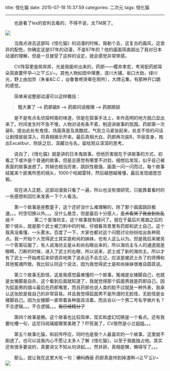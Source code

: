 title: 怪化猫
date: 2015-07-18 15:37:59
categories: 二次元
tags: 怪化猫

---

　　也是看了lex的安利去看的，不得不说，太TM屌了。

![](http://ixjx.coding.me/blog/pic/ghm1.jpg)
<!--more -->

　　当我点进去这部叫《怪化猫》的动漫的时候，我勒个去，这复古的画风，这诡异的配色，你确定这是07年的动漫，不是87年的？他的画面简直超出了我对日本动漫的理解，但是一旦接受了这样的设定，就会感觉非常带感。

　　CV阵容更是屌屌屌，光是我能听出来的，药郎——樱井孝宏，考哥配药郎耳朵简直要怀孕~\≧▽≦)/~。其他人物如田中理惠，浪川大辅，坂口大助，绿川光，野上由加奈（朱雀&C.C ，@鲁鲁修哭晕在厕所），大牌云集，有那种开口跪的感觉。

　　简单来说整部动漫可以这样概括：
> **粗大事了 —> 药郎装B —> 药郎问话推理 —> 药郎除妖**

　　是不是有点名侦探柯南的味道，但是在叙事手法上，本作高明的地方就凸显出来了。时间发生时不急不慢，人物对话有条不紊，制造讲故事的氛围。药郎第一次装B，提出此处有鬼怪，场面真是及其酷炫，气氛立马紧张起来，处变不惊的问话让剧情层层深入，将真相揭示开来。最后真相大白，药郎再次装B，华丽变身，掏出Excalibur，除妖之后，深藏功与名，留给观众深深的思考。

　　说白了，《怪化猫》就是讲的日本鬼故事。但他厉害就在于讲故事的方式，初看之下或许是个普通的故事，但是总感觉有哪里不对劲，细想后发现，似乎自己被表面的故事迷惑了。剪辑也相当厉害，跳跃性极强，画面一闪一闪而过，每个故事结尾来个匪夷所思的镜头，1000个哈姆雷特，然后越想越难懂，最后发现细思恐极。

　　现在进入正题，这部动漫我只看了一遍，所以也没有很研究，只能靠着看时的一些感想和回忆来发表一下个人看法。

　　第一个故事是座敷童子，这个还好没什么难理解的，除了那个画面跳跃极速。。。时空切换以外。。。没什么悬念，但是最后十分感人，~~差点看哭了我会到处乱说？~~
　　 
　　第二个是海坊主，这个故事就有疑问了。就在于最后片尾曲之后的那个镜头，就是那个武士被刀刺中的时候，仔细看背景里有药郎和武士自己。这个我真没看懂，一头雾水。百度了一下，大家也都对这个问题讨论纷纷给出各种观点。我一开始个人觉得武士其实是和尚的妹妹，也有人这么以为。但是我后来被另一个答案征服了，有人说海坊主是从和尚右眼出来的，所以海坊主与人的通道就是眼睛，刀断的时候，进入了武士的右眼，所以说来，武士成了新的海坊主。所以才有了武士一开始疼后来却诡异地笑了说永远不会忘记，应该是被武士杀了的师傅和其他冤魂所致。我比较认同这个说法，因为我觉得武士是和尚妹妹很难自圆其说。

　　第三个故事无脸怪，这是我感觉最难懂的一个故事。冤魂是女猪脚自己，也就是女猪脚是自杀，这个看到后面就知道了，我就觉得那个狐面男就是药郎自己。因为狐面男的烟斗最后在药郎嘴里，而且药郎也说人类的脸不过就是一种外表，我承认这张脸是我自己的非常容易。并且我觉得狐面男不是所谓的无脸怪，无脸怪是女猪脚自己。因为女猪脚一直带着各种面具活着。而且会以一个男二号名字做片名？不合逻辑。。。不合逻辑。。。~~我已经精分了~~

　　第四个故事是鵺。这个故事也比较简单，现实和虚幻切换是一个看点。还有我要吐槽一句，这尼玛琉璃姬哪里美艳了？吓死我了，CV居然是小兰姐姐。。。

　　第五个故事化猫，和前传呼应，同时也是我个人最喜欢的一个故事，这里就不剧透了。也可以说我内心不愿让太多人了解《怪化猫》，以至于我能独占他。其实还有很多要说的，真要讲又不知从何讲起。。。然并卵，真相是懒，懒得写了。。。

　　那么，就让我在这里大吼一句：~~德玛西亚~~ 药郎真是帅到掉渣啊~\≧▽≦)/~
	![](http://ixjx.coding.me/blog/pic/ghm2.jpg)